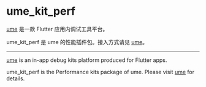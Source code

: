 # ume_kit_perf

[ume](https://pub.dev/packages/ume) 是一款 Flutter 应用内调试工具平台。

ume_kit_perf 是 ume 的性能插件包。接入方式请见 [ume](https://pub.dev/packages/ume)。

---

[ume](https://pub.dev/packages/ume) is an in-app debug kits platform produced for Flutter apps.

ume_kit_perf is the Performance kits package of ume. Please visit [ume](https://pub.dev/packages/ume) for details.
